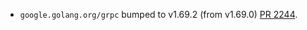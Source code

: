 * `google.golang.org/grpc` bumped to v1.69.2 (from v1.69.0) [PR 2244](https://github.com/provenance-io/provenance/pull/2244).
